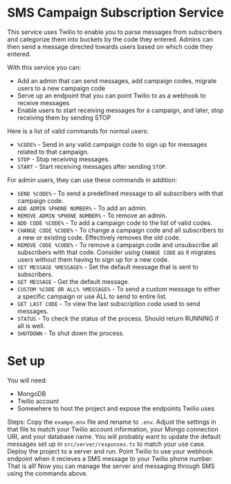 # SMS Campaign Subscription Service
This service uses Twilio to enable you to parse messages from subscribers and categorize them into buckets by the code they entered. Admins can then send a message directed towards users based on which code they entered.

With this service you can:
- Add an admin that can send messages, add campaign codes, migrate users to a new campaign code
- Serve up an endpoint that you can point Twilio to as a webhook to receive messages
- Enable users to start receiving messages for a campaign, and later, stop receiving them by sending STOP 

Here is a list of valid commands for normal users:
- `%CODE%` - Send in any valid campaign code to sign up for messages related to that campaign.
- `STOP` - Stop receiving messages.
- `START` - Start receiving messages after sending `STOP`.

For admin users, they can use these commands in addition:
- `SEND %CODE%` - To send a predefined message to all subscribers with that campaign code.
- `ADD ADMIN %PHONE NUMBER%` - To add an admin.
- `REMOVE ADMIN %PHONE NUMBER%` - To remove an admin.
- `ADD CODE %CODE%` - To add a campaign code to the list of valid codes.
- `CHANGE CODE %CODE%` - To change a campaign code and all subscribers to a new or existing code. Effectively removes the old code.
- `REMOVE CODE %CODE%` - To remove a campaign code and unsubscribe all subscribers with that code. Consider using `CHANGE CODE` as it migrates users without them having to sign up for a new code.
- `SET MESSAGE %MESSAGE%` - Set the default message that is sent to subscribers.
- `GET MESSAGE` - Get the default message.
- `CUSTOM %CODE OR ALL% %MESSAGE%` - To send a custom message to either a specific campaign or use ALL to send to entire list.
- `GET LAST CODE` - To view the last subscription code used to send messages.
- `STATUS` - To check the status of the process. Should return RUNNING if all is well.
- `SHUTDOWN` - To shut down the process. 

# Set up
You will need:
- MongoDB
- Twilio account
- Somewhere to host the project and expose the endpoints Twilio uses

Steps:
Copy the `exampe.env` file and rename to `.env`. Adjust the settings in that file to match your Twilio account information, your Mongo connection URI, and your database name. You will probably want to update the default messages set up in `src/server/responses.ts` to match your use case. Deploy the project to a server and run. Point Twilio to use your webhook endpoint when it recieves a SMS message to your Twilio phone number. That is all! Now you can manage the server and messaging through SMS using the commands above.
